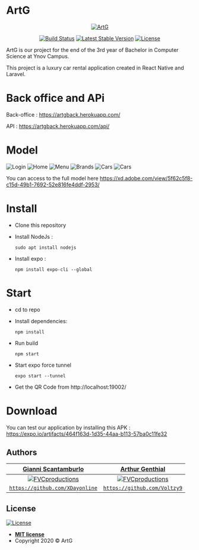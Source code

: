 # ArtG

<p align="center">
<a style="justify-content: center" href="https://artgback.herokuapp.com/"><img src="https://upload.wikimedia.org/wikipedia/commons/thumb/6/65/Circle-icons-car.svg/100px-Circle-icons-car.svg.png" title="ArtG" alt="ArtG"></a>
</p>
<p align="center">
<a href="https://artgback.herokuapp.com/"><img src="https://travis-ci.org/laravel/framework.svg" alt="Build Status"></a>
<a href="https://artgback.herokuapp.com/"><img src="https://img.shields.io/badge/stable-v1-blue" alt="Latest Stable Version"></a>
<a href="https://artgback.herokuapp.com/"><img src="https://poser.pugx.org/laravel/framework/license.svg" alt="License"></a>
</p>

ArtG is our project for the end of the 3rd year of Bachelor in Computer Science at Ynov Campus.

This project is a luxury car rental application created in React Native and Laravel.

# Back office and APi 
Back-office : https://artgback.herokuapp.com/
   
API : https://artgback.herokuapp.com/api/
    
# Model

![Login](screenshots/login.png "Login")
![Home](screenshots/home.png "Home")
![Menu](screenshots/menu.png "Menu")
![Brands](screenshots/brands.png "Brands")
![Cars](screenshots/cars2.png "Cars")
![Cars](screenshots/cars.png "Cars")

You can access to the full model here https://xd.adobe.com/view/5f62c5f8-c15d-49b1-7692-52e816fe4ddf-2953/
    
# Install 

* Clone this repository
* Install NodeJs :

    `sudo apt install nodejs`
* Install expo :

    `npm install expo-cli --global `

# Start

* cd to repo
* Install dependencies:

    `npm install`
* Run build 

    ```npm start```
* Start expo force tunnel
   
    ```expo start --tunnel```
* Get the QR Code from http://localhost:19002/

# Download

You can test our application by installing this APK : 
https://expo.io/artifacts/464f163d-1d35-44aa-b113-57ba0c11fe32

## Authors

| <a href="https://github.com/XDayonline" target="_blank">**Gianni Scantamburlo**</a> | <a href="https://github.com/Voltzy9" target="_blank">**Arthur Genthial**</a> |
| :---: |:---:|
| [![FVCproductions](https://avatars0.githubusercontent.com/u/32893447?&s=200)](https://github.com/XDayonline)    |[![FVCproductions](https://avatars1.githubusercontent.com/u/32739409?&s=200)](https://github.com/Voltzy9) | [![FVCproductions](https://avatars1.githubusercontent.com/u/4284691?v=3&s=200)](http://fvcproductions.com)  |
| <a href="http://github.com/fvcproductions" target="_blank">`https://github.com/XDayonline`</a> | <a href="http://github.com/fvcproductions" target="_blank">`https://github.com/Voltzy9`</a> 

## License

[![License](http://img.shields.io/:license-mit-blue.svg?style=flat-square)](http://badges.mit-license.org)

- **[MIT license](http://opensource.org/licenses/mit-license.php)**
- Copyright 2020 © ArtG
